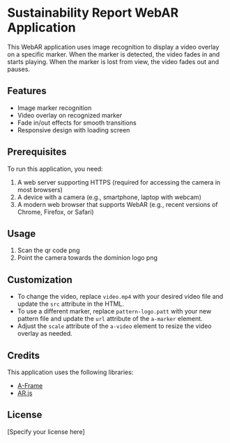 # Sustainability Report WebAR Application

This WebAR application uses image recognition to display a video overlay on a specific marker. When the marker is detected, the video fades in and starts playing. When the marker is lost from view, the video fades out and pauses.

## Features

- Image marker recognition
- Video overlay on recognized marker
- Fade in/out effects for smooth transitions
- Responsive design with loading screen

## Prerequisites

To run this application, you need:

1. A web server supporting HTTPS (required for accessing the camera in most browsers)
2. A device with a camera (e.g., smartphone, laptop with webcam)
3. A modern web browser that supports WebAR (e.g., recent versions of Chrome, Firefox, or Safari)

## Usage

1. Scan the qr code png
2. Point the camera towards the dominion logo png

## Customization

- To change the video, replace `video.mp4` with your desired video file and update the `src` attribute in the HTML.
- To use a different marker, replace `pattern-logo.patt` with your new pattern file and update the `url` attribute of the `a-marker` element.
- Adjust the `scale` attribute of the `a-video` element to resize the video overlay as needed.

## Credits

This application uses the following libraries:
- [A-Frame](https://aframe.io/)
- [AR.js](https://ar-js-org.github.io/AR.js-Docs/)

## License

[Specify your license here]
